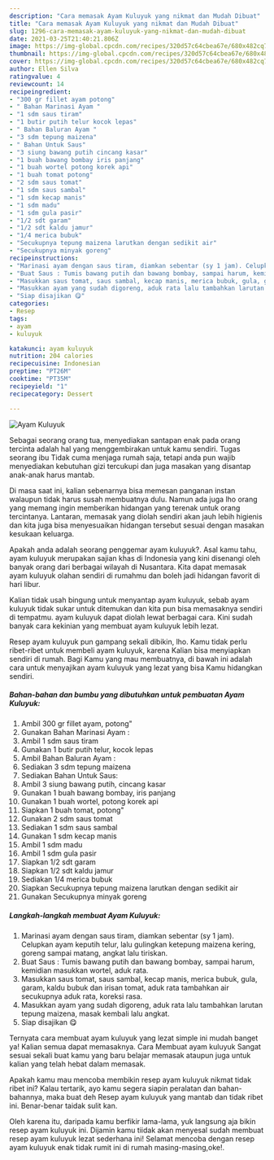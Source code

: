 ```yaml
---
description: "Cara memasak Ayam Kuluyuk yang nikmat dan Mudah Dibuat"
title: "Cara memasak Ayam Kuluyuk yang nikmat dan Mudah Dibuat"
slug: 1296-cara-memasak-ayam-kuluyuk-yang-nikmat-dan-mudah-dibuat
date: 2021-03-25T21:40:21.806Z
image: https://img-global.cpcdn.com/recipes/320d57c64cbea67e/680x482cq70/ayam-kuluyuk-foto-resep-utama.jpg
thumbnail: https://img-global.cpcdn.com/recipes/320d57c64cbea67e/680x482cq70/ayam-kuluyuk-foto-resep-utama.jpg
cover: https://img-global.cpcdn.com/recipes/320d57c64cbea67e/680x482cq70/ayam-kuluyuk-foto-resep-utama.jpg
author: Ellen Silva
ratingvalue: 4
reviewcount: 14
recipeingredient:
- "300 gr fillet ayam potong"
- " Bahan Marinasi Ayam "
- "1 sdm saus tiram"
- "1 butir putih telur kocok lepas"
- " Bahan Baluran Ayam "
- "3 sdm tepung maizena"
- " Bahan Untuk Saus"
- "3 siung bawang putih cincang kasar"
- "1 buah bawang bombay iris panjang"
- "1 buah wortel potong korek api"
- "1 buah tomat potong"
- "2 sdm saus tomat"
- "1 sdm saus sambal"
- "1 sdm kecap manis"
- "1 sdm madu"
- "1 sdm gula pasir"
- "1/2 sdt garam"
- "1/2 sdt kaldu jamur"
- "1/4 merica bubuk"
- "Secukupnya tepung maizena larutkan dengan sedikit air"
- "Secukupnya minyak goreng"
recipeinstructions:
- "Marinasi ayam dengan saus tiram, diamkan sebentar (sy 1 jam). Celupkan ayam keputih telur, lalu gulingkan ketepung maizena kering, goreng sampai matang, angkat lalu tiriskan."
- "Buat Saus : Tumis bawang putih dan bawang bombay, sampai harum, kemidian masukkan wortel, aduk rata."
- "Masukkan saus tomat, saus sambal, kecap manis, merica bubuk, gula, garam, kaldu bubuk dan irisan tomat, aduk rata tambahkan air secukupnya aduk rata, koreksi rasa."
- "Masukkan ayam yang sudah digoreng, aduk rata lalu tambahkan larutan tepung maizena, masak kembali lalu angkat."
- "Siap disajikan 😋"
categories:
- Resep
tags:
- ayam
- kuluyuk

katakunci: ayam kuluyuk 
nutrition: 204 calories
recipecuisine: Indonesian
preptime: "PT26M"
cooktime: "PT35M"
recipeyield: "1"
recipecategory: Dessert

---
```



![Ayam Kuluyuk](https://img-global.cpcdn.com/recipes/320d57c64cbea67e/680x482cq70/ayam-kuluyuk-foto-resep-utama.jpg)

Sebagai seorang orang tua, menyediakan santapan enak pada orang tercinta adalah hal yang menggembirakan untuk kamu sendiri. Tugas seorang ibu Tidak cuma menjaga rumah saja, tetapi anda pun wajib menyediakan kebutuhan gizi tercukupi dan juga masakan yang disantap anak-anak harus mantab.

Di masa  saat ini, kalian sebenarnya bisa memesan panganan instan walaupun tidak harus susah membuatnya dulu. Namun ada juga lho orang yang memang ingin memberikan hidangan yang terenak untuk orang tercintanya. Lantaran, memasak yang diolah sendiri akan jauh lebih higienis dan kita juga bisa menyesuaikan hidangan tersebut sesuai dengan masakan kesukaan keluarga. 



Apakah anda adalah seorang penggemar ayam kuluyuk?. Asal kamu tahu, ayam kuluyuk merupakan sajian khas di Indonesia yang kini disenangi oleh banyak orang dari berbagai wilayah di Nusantara. Kita dapat memasak ayam kuluyuk olahan sendiri di rumahmu dan boleh jadi hidangan favorit di hari libur.

Kalian tidak usah bingung untuk menyantap ayam kuluyuk, sebab ayam kuluyuk tidak sukar untuk ditemukan dan kita pun bisa memasaknya sendiri di tempatmu. ayam kuluyuk dapat diolah lewat berbagai cara. Kini sudah banyak cara kekinian yang membuat ayam kuluyuk lebih lezat.

Resep ayam kuluyuk pun gampang sekali dibikin, lho. Kamu tidak perlu ribet-ribet untuk membeli ayam kuluyuk, karena Kalian bisa menyiapkan sendiri di rumah. Bagi Kamu yang mau membuatnya, di bawah ini adalah cara untuk menyajikan ayam kuluyuk yang lezat yang bisa Kamu hidangkan sendiri.

<!--inarticleads1-->

##### Bahan-bahan dan bumbu yang dibutuhkan untuk pembuatan Ayam Kuluyuk:

1. Ambil 300 gr fillet ayam, potong&#34;
1. Gunakan  Bahan Marinasi Ayam :
1. Ambil 1 sdm saus tiram
1. Gunakan 1 butir putih telur, kocok lepas
1. Ambil  Bahan Baluran Ayam :
1. Sediakan 3 sdm tepung maizena
1. Sediakan  Bahan Untuk Saus:
1. Ambil 3 siung bawang putih, cincang kasar
1. Gunakan 1 buah bawang bombay, iris panjang
1. Gunakan 1 buah wortel, potong korek api
1. Siapkan 1 buah tomat, potong&#34;
1. Gunakan 2 sdm saus tomat
1. Sediakan 1 sdm saus sambal
1. Gunakan 1 sdm kecap manis
1. Ambil 1 sdm madu
1. Ambil 1 sdm gula pasir
1. Siapkan 1/2 sdt garam
1. Siapkan 1/2 sdt kaldu jamur
1. Sediakan 1/4 merica bubuk
1. Siapkan Secukupnya tepung maizena larutkan dengan sedikit air
1. Gunakan Secukupnya minyak goreng




<!--inarticleads2-->

##### Langkah-langkah membuat Ayam Kuluyuk:

1. Marinasi ayam dengan saus tiram, diamkan sebentar (sy 1 jam). Celupkan ayam keputih telur, lalu gulingkan ketepung maizena kering, goreng sampai matang, angkat lalu tiriskan.
1. Buat Saus : Tumis bawang putih dan bawang bombay, sampai harum, kemidian masukkan wortel, aduk rata.
1. Masukkan saus tomat, saus sambal, kecap manis, merica bubuk, gula, garam, kaldu bubuk dan irisan tomat, aduk rata tambahkan air secukupnya aduk rata, koreksi rasa.
1. Masukkan ayam yang sudah digoreng, aduk rata lalu tambahkan larutan tepung maizena, masak kembali lalu angkat.
1. Siap disajikan 😋




Ternyata cara membuat ayam kuluyuk yang lezat simple ini mudah banget ya! Kalian semua dapat memasaknya. Cara Membuat ayam kuluyuk Sangat sesuai sekali buat kamu yang baru belajar memasak ataupun juga untuk kalian yang telah hebat dalam memasak.

Apakah kamu mau mencoba membikin resep ayam kuluyuk nikmat tidak ribet ini? Kalau tertarik, ayo kamu segera siapin peralatan dan bahan-bahannya, maka buat deh Resep ayam kuluyuk yang mantab dan tidak ribet ini. Benar-benar taidak sulit kan. 

Oleh karena itu, daripada kamu berfikir lama-lama, yuk langsung aja bikin resep ayam kuluyuk ini. Dijamin kamu tiidak akan menyesal sudah membuat resep ayam kuluyuk lezat sederhana ini! Selamat mencoba dengan resep ayam kuluyuk enak tidak rumit ini di rumah masing-masing,oke!.


